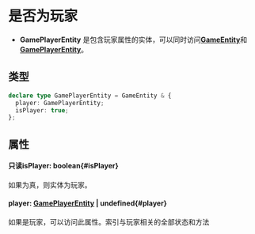<script setup>
import '/style.css'
</script>

# 是否为玩家

- **GamePlayerEntity** 是包含玩家属性的实体，可以同时访问[**GameEntity**](/GameEntity/)和[**GamePlayerEntity**](/GamePlayerEntity/)。

## 类型

```typescript
declare type GamePlayerEntity = GameEntity & {
  player: GamePlayerEntity;
  isPlayer: true;
};
```

## 属性

#### <font id="API" /><font id="ReadOnly">只读</font>isPlayer<font id="Type">: boolean</font>{#isPlayer}

如果为真，则实体为玩家。

#### <font id="API" />player<font id="Type">: [GamePlayerEntity](/GamePlayerEntity/) | undefined</font>{#player}

如果是玩家，可以访问此属性。索引与玩家相关的全部状态和方法
